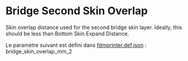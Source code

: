 # Bridge Second Skin Overlap

Skin overlap distance used for the second bridge skin layer. Ideally, this should be less than Bottom Skin Expand Distance.

Le paramètre suivant est défini dans [fdmprinter.def.json](https://github.com/smartavionics/Cura/blob/mb-master/resources/definitions/fdmprinter.def.json) : bridge_skin_overlap_mm_2